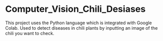 # Computer_Vision_Chili_Desiases
This project uses the Python language which is integrated with Google Colab. Used to detect diseases in chili plants by inputting an image of the chili you want to check.
